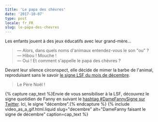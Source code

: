 ```yaml
---
title: 'Le papa des chèvres'
date: '2017-10-07'
type: post
locale: fr_FR
slug: le-papa-des-chevres
---
```


Les enfants jouent à des jeux éducatifs avec leur grand-mère…

<!-- more -->

> — Alors, dans quels noms d'animaux entendez-vous le son "ou" ?  
> — Hibou ! Mouche !  
> — Oui ! Et comment s'appelle le papa des chèvres ?

Devant leur silence circonspect, elle décide de mimer la barbe de l'animal, reproduisant sans le savoir [le signe <abbr title="Langue des Signe Française">LSF</abbr> du mois de décembre](https://www.elix-lsf.fr/spip.php?page=signes&id_article=151775).

> Le Père Noël !

{% capture cap_text %}Envie de vous sensibiliser à la LSF, découvrez le signe quotidien de Fanny en suivant le <a href="https://twitter.com/hashtag/damefannysigne?src=hash">hashtag #DameFannySigne sur Twitter</a>. Ici, le signe "décembre".{% endcapture %}
{% include video_as_a_gif.html.liquid
slug="decembre"
alt="DameFanny faisant le signe de décembre"
caption=cap_text
%}
